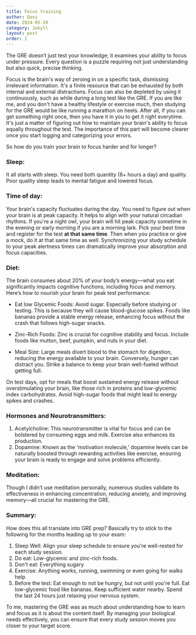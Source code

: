 ```yaml
---
title: Focus training
author: Qavi
date: 2024-05-20
category: Jekyll
layout: post
order: 1
---
```


The GRE doesn’t just test your knowledge; it examines your ability to focus under pressure. Every question is a puzzle requiring not just understanding but also quick, precise thinking.

Focus is the brain's way of zeroing in on a specific task, dismissing irrelevant information. It's a finite resource that can be exhausted by both internal and external distractions. Focus can also be depleted by using it continuously, such as while during a long test like the GRE. If you are like me, and you don't have a healthy lifestyle or exercise much, then studying for the GRE would be like running a marathon on heels. After all, if you can get something right once, then you have it in you to get it right everytime. It's just a matter of figuring out how to maintain your brain's ability to focus equally throughout the test. The importance of this part will become clearer once you start logging and categorizing your errors. 

So how do you train your brain to focus harder and for longer?

### Sleep: 

It all starts with sleep. You need both quantity (8+ hours a day) and quality. Poor quality sleep leads to mental fatigue and lowered focus.

### Time of day:
Your brain's capacity fluctuates during the day. You need to figure out when your brain is at peak capacity. It helps to align with your natural circadian rhythms. If you're a night owl, your brain will hit peak capacity sometime in the evening or early morning if you are a morning lark. Pick your best time and register for the test <b>at that same time</b>. Then when you practice or give a mock, do it at that same time as well. Synchronizing your study schedule to your peak alertness times can dramatically improve your absorption and focus capacities.

### Diet:
The brain consumes about 20% of your body’s energy—what you eat significantly impacts cognitive functions, including focus and memory. Here’s how to nourish your brain for peak test performance:

+ Eat low Glycemic Foods: Avoid sugar. Especially before studying or testing. This is because they will cause blood-glucose spikes. Foods like bananas provide a stable energy release, enhancing focus without the crash that follows high-sugar snacks.

+ Zinc-Rich Foods: Zinc is crucial for cognitive stability and focus. Include foods like mutton, beef, pumpkin, and nuts in your diet.

+ Meal Size: Large meals divert blood to the stomach for digestion, reducing the energy available to your brain. Conversely, hunger can distract you. Strike a  balance to keep your brain well-fueled without getting full.

On test days, opt for meals that boost sustained energy release without overstimulating your brain, like those rich in proteins and low-glycemic index carbohydrates. Avoid high-sugar foods that might lead to energy spikes and crashes.

### Hormones and Neurotransmitters:

1. Acetylcholine: This neurotransmitter is vital for focus and can be bolstered by consuming eggs and milk. Exercise also enhances its production.
2. Dopamine: Known as the 'motivation molecule,' dopamine levels can be naturally boosted through rewarding activities like exercise, ensuring your brain is ready to engage and solve problems efficiently.

### Meditation:
Though I didn’t use meditation personally, numerous studies validate its effectiveness in enhancing concentration, reducing anxiety, and improving memory—all crucial for mastering the GRE.

### Summary:

How does this all translate into GRE prep? Basically try to stick to the following for the months leading up to your exam:

1. Sleep Well: Align your sleep schedule to ensure you're well-rested for each study session.
2. Do eat: Low-glycemic and zinc-rich foods.
3. Don't eat: Everything sugary
4. Exercise: Anything works, running, swimming or even going for walks help
4. Before the test: Eat enough to not be hungry, but not until you're full. Eat low-glycemic food like bananas. Keep sufficient water nearby. Spend the last 24 hours just relaxing your nervous system.

To me, mastering the GRE was as much about understanding how to learn and focus as it is about the content itself. By managing your biological needs effectively, you can ensure that every study session moves you closer to your target score.